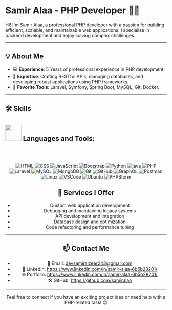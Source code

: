 # Samir Alaa - PHP Developer 👨‍💻

Hi! I'm Samir Alaa, a professional PHP developer with a passion for building efficient, scalable, and maintainable web applications. I specialize in backend development and enjoy solving complex challenges.

---

## 💡 About Me

- 💻 **Experience**: 5 Years of professional experience in PHP development.
- 🔧 **Expertise**: Crafting RESTful APIs, managing databases, and developing robust applications using PHP frameworks.
- 🚀 **Favorite Tools**: Laravel, Symfony, Spring Boot, MySQL, Git, Docker.

---

## 🛠️ Skills

## <picture><img src="https://firebasestorage.googleapis.com/v0/b/e-book-8aec8.appspot.com/o/about_me.gif?alt=media&token=6461e44b-6d0a-442a-98c7-64f204d965e4" width="50px"></picture> Languages and Tools:

<br><br>
<div align="center">
  <a>
    <img src="https://skillicons.dev/icons?i=html" alt="HTML"/>
    <img src="https://skillicons.dev/icons?i=css" alt="CSS"/>
    <img src="https://skillicons.dev/icons?i=js" alt="JavaScript"/>
    <img src="https://skillicons.dev/icons?i=bootstrap" alt="Bootstrap"/>
    <img src="https://skillicons.dev/icons?i=python" alt="Python"/>
    <img src="https://skillicons.dev/icons?i=java" alt="java">
    <img src="https://skillicons.dev/icons?i=php" alt="PHP"/>
    <img src="https://skillicons.dev/icons?i=laravel" alt="Laravel"/>
    <img src="https://skillicons.dev/icons?i=mysql" alt="MySQL"/>
    <img src="https://skillicons.dev/icons?i=mongodb" alt="MongoDB"/>
    <img src="https://skillicons.dev/icons?i=git" alt="Git"/>
    <img src="https://skillicons.dev/icons?i=github" alt="GitHub"/>
    <img src="https://skillicons.dev/icons?i=graphql" alt="GraphQL"/>
    <img src="https://skillicons.dev/icons?i=postman" alt="Postman"/>
    <img src="https://skillicons.dev/icons?i=linux" alt="Linux"/>
    <img src="https://skillicons.dev/icons?i=vscode" alt="VSCode"/>
    <img src="https://skillicons.dev/icons?i=ubuntu" alt="Ubuntu"/>
    <img src="https://skillicons.dev/icons?i=phpstorm" alt="PHPStorm"/>
  </a>

## 🌟 Services I Offer

- Custom web application development
- Debugging and maintaining legacy systems
- API development and integration
- Database design and optimization
- Code refactoring and performance tuning

---

## 📫 Contact Me

- 📧 Email: devsamiralzeer243@gmail.com
- 💼 LinkedIn: https://www.linkedin.com/in/samir-alaa-6b5b28201/
- 🌐 Portfolio: https://www.linkedin.com/in/samir-alaa-6b5b28201/
- 🛠 GitHub: https://github.com/samiralaa

---

Feel free to connect if you have an exciting project idea or need help with a PHP-related task! 😊

